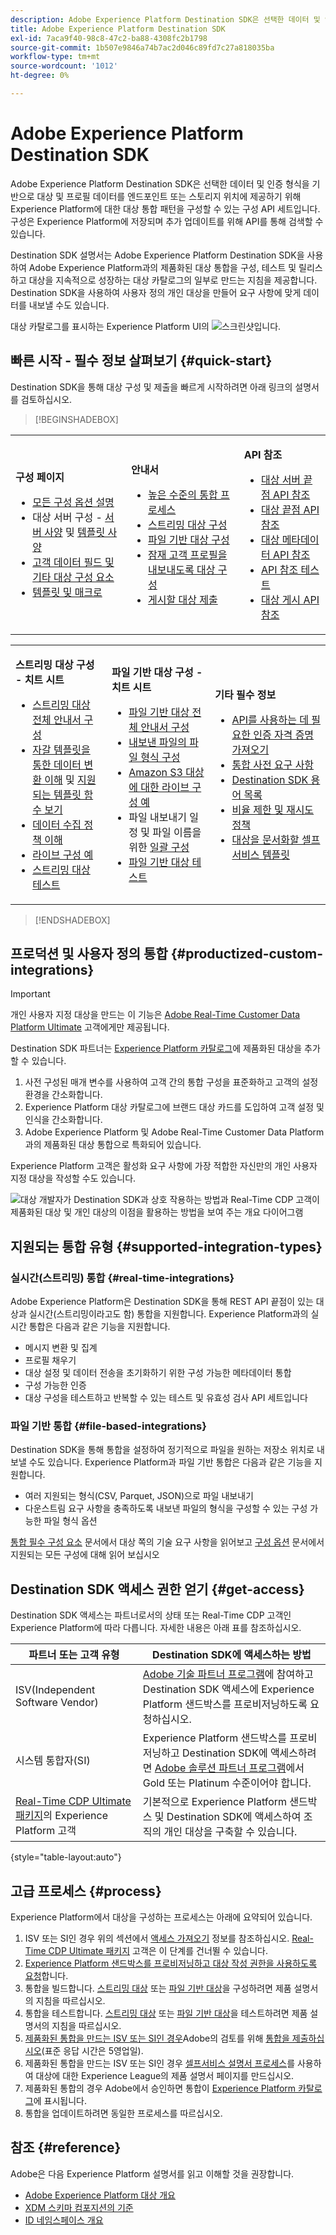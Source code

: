 ```yaml
---
description: Adobe Experience Platform Destination SDK은 선택한 데이터 및 인증 형식을 기반으로 대상 및 프로필 데이터를 엔드포인트 또는 스토리지 위치에 제공하기 위해 Experience Platform에 대한 대상 통합 패턴을 구성할 수 있는 구성 API 세트입니다. 구성은 Experience Platform에 저장되며 추가 업데이트를 위해 API를 통해 검색할 수 있습니다.
title: Adobe Experience Platform Destination SDK
exl-id: 7aca9f40-98c8-47c2-ba88-4308fc2b1798
source-git-commit: 1b507e9846a74b7ac2d046c89fd7c27a818035ba
workflow-type: tm+mt
source-wordcount: '1012'
ht-degree: 0%

---
```


# Adobe Experience Platform Destination SDK

Adobe Experience Platform Destination SDK은 선택한 데이터 및 인증 형식을 기반으로 대상 및 프로필 데이터를 엔드포인트 또는 스토리지 위치에 제공하기 위해 Experience Platform에 대한 대상 통합 패턴을 구성할 수 있는 구성 API 세트입니다. 구성은 Experience Platform에 저장되며 추가 업데이트를 위해 API를 통해 검색할 수 있습니다.

Destination SDK 설명서는 Adobe Experience Platform Destination SDK을 사용하여 Adobe Experience Platform과의 제품화된 대상 통합을 구성, 테스트 및 릴리스하고 대상을 지속적으로 성장하는 대상 카탈로그의 일부로 만드는 지침을 제공합니다. Destination SDK을 사용하여 사용자 정의 개인 대상을 만들어 요구 사항에 맞게 데이터를 내보낼 수도 있습니다.

대상 카탈로그를 표시하는 Experience Platform UI의 ![스크린샷입니다.](assets/destinations-catalog-overview.png)

## 빠른 시작 - 필수 정보 살펴보기 {#quick-start}

Destination SDK을 통해 대상 구성 및 제출을 빠르게 시작하려면 아래 링크의 설명서를 검토하십시오.

>[!BEGINSHADEBOX]

<table style="border: 0;">
  <tbody>
    <tr>
        <td>
            <p><b>구성 페이지</b></p>
            <ul>
                <li><a href="/help/destinations/destination-sdk/functionality/configuration-options.md">모든 구성 옵션 설명</a></li>
                <li> 대상 서버 구성 - <a href="/help/destinations/destination-sdk/functionality/destination-server/server-specs.md">서버 사양</a> 및 <a href="/help/destinations/destination-sdk/functionality/destination-server/templating-specs.md">템플릿 사양</a></li>
                <li><a href="/help/destinations/destination-sdk/functionality/destination-configuration/customer-data-fields.md">고객 데이터 필드 및 기타 대상 구성 요소</a></li>
                <li><a href="https://experienceleague.adobe.com/en/docs/experience-platform/destinations/destination-sdk/functionality/destination-server/message-format">템플릿 및 매크로</a></li>
            </ul>
        </td>
        <td>
            <p><b>안내서</b></p>
            <ul>
                <li><a href="/help/destinations/destination-sdk/overview.md#process">높은 수준의 통합 프로세스</a></li>
                <li><a href="/help/destinations/destination-sdk/guides/configure-destination-instructions.md">스트리밍 대상 구성</a></li>
                <li><a href="/help/destinations/destination-sdk/guides/configure-file-based-destination-instructions.md">파일 기반 대상 구성</a></li>
                <li><a href="/help/destinations/destination-sdk/guides/batch/configure-prospect-audience-destination.md">잠재 고객 프로필을 내보내도록 대상 구성</a></li>
                <li><a href="/help/destinations/destination-sdk/guides/submit-destination.md">게시할 대상 제출</a></li>
            </ul>
        </td>
                <td>
            <p><b>API 참조</b></p>
            <ul>
                <li><a href="https://developer.adobe.com/experience-platform-apis/references/destination-authoring/#tag/Destination-servers-and-templates">대상 서버 끝점 API 참조</a></li>
                <li><a href="https://developer.adobe.com/experience-platform-apis/references/destination-authoring/#tag/Destination-configurations">대상 끝점 API 참조</a></li>
                <li><a href="https://developer.adobe.com/experience-platform-apis/references/destination-authoring/#tag/Audience-metadata-templates">대상 메타데이터 API 참조</a></li>
                <li><a href="https://developer.adobe.com/experience-platform-apis/references/destination-authoring/#tag/Destination-testing">API 참조 테스트</a></li>
                <li><a href="https://developer.adobe.com/experience-platform-apis/references/destination-authoring/#tag/Destination-publishing">대상 게시 API 참조</a></li>
            </ul>
        </td>
    </tr>
  </tbody>
</table>

<table style="border: 0;">
  <tbody>
    <tr>
        <td>
            <p><b>스트리밍 대상 구성 - 치트 시트</b></p>
            <ul>
                <li><a href="/help/destinations/destination-sdk/guides/configure-destination-instructions.md">스트리밍 대상 전체 안내서 구성</a></li>
                <li><a href="/help/destinations/destination-sdk/functionality/destination-server/message-format.md">자갈 템플릿을 통한 데이터 변환 이해</a> 및 <a href="/help/destinations/destination-sdk/functionality/destination-server/supported-functions.md">지원되는 템플릿 함수 보기</a></li>
                <li><a href="/help/destinations/destination-sdk/functionality/destination-configuration/aggregation-policy.md">데이터 수집 정책 이해</a></li>
                <li><a href="https://experienceleague.adobe.com/en/docs/experience-platform/destinations/destination-sdk/functionality/destination-server/message-format">라이브 구성 예</a></li>
                <li><a href="/help/destinations/destination-sdk/testing-api/streaming-destinations/streaming-destination-testing-overview.md">스트리밍 대상 테스트</a></li>
            </ul>
        </td>
        <td>
            <p><b>파일 기반 대상 구성 - 치트 시트</b></p>
            <ul>
                <li><a href="/help/destinations/destination-sdk/guides/configure-file-based-destination-instructions.md">파일 기반 대상 전체 안내서 구성</a></li>
                <li><a href="/help/destinations/destination-sdk/guides/batch/configure-file-formatting-options.md">내보낸 파일의 파일 형식 구성</a></li>
                <li><a href="/help/destinations/destination-sdk/guides/batch/configure-amazon-s3-destination-with-predefined-file-formatting.md">Amazon S3 대상에 대한 라이브 구성 예</a></li>
                <li>파일 내보내기 일정 및 파일 이름을 위한 <a href="/help/destinations/destination-sdk/functionality/destination-configuration/batch-configuration.md">일괄 구성</a></li>
                <li><a href="/help/destinations/destination-sdk/testing-api/batch-destinations/file-based-destination-testing-overview.md">파일 기반 대상 테스트</a></li>
            </ul>
        </td>
        <td>
            <p><b>기타 필수 정보</b></p>
            <ul>
                <li><a href="/help/destinations/destination-sdk/getting-started.md#obtain-authentication-credentials">API를 사용하는 데 필요한 인증 자격 증명 가져오기</a></li>
                <li><a href="/help/destinations/destination-sdk/integration-prerequisites.md">통합 사전 요구 사항</a></li>
                <li><a href="/help/destinations/destination-sdk/glossary.md">Destination SDK 용어 목록</a></li>                
                <li><a href="/help/destinations/destination-sdk/functionality/rate-limiting-retry-policy.md">비율 제한 및 재시도 정책</a></li>
                <li><a href="/help/destinations/destination-sdk/docs-framework/self-service-template.md">대상을 문서화할 셀프서비스 템플릿</a></li>
            </ul>
        </td>
    </tr>
  </tbody>
</table>


>[!ENDSHADEBOX]

## 프로덕션 및 사용자 정의 통합 {#productized-custom-integrations}

>[!IMPORTANT]
>
> 개인 사용자 지정 대상을 만드는 이 기능은 [Adobe Real-Time Customer Data Platform Ultimate](https://helpx.adobe.com/legal/product-descriptions/real-time-customer-data-platform.html) 고객에게만 제공됩니다.

Destination SDK 파트너는 [Experience Platform 카탈로그](../catalog/overview.md)에 제품화된 대상을 추가할 수 있습니다.

1. 사전 구성된 매개 변수를 사용하여 고객 간의 통합 구성을 표준화하고 고객의 설정 환경을 간소화합니다.
2. Experience Platform 대상 카탈로그에 브랜드 대상 카드를 도입하여 고객 설정 및 인식을 간소화합니다.
3. Adobe Experience Platform 및 Adobe Real-Time Customer Data Platform과의 제품화된 대상 통합으로 특화되어 있습니다.

Experience Platform 고객은 활성화 요구 사항에 가장 적합한 자신만의 개인 사용자 지정 대상을 작성할 수도 있습니다.

![대상 개발자가 Destination SDK과 상호 작용하는 방법과 Real-Time CDP 고객이 제품화된 대상 및 개인 대상의 이점을 활용하는 방법을 보여 주는 개요 다이어그램](assets/destination-sdk-visual.png)

## 지원되는 통합 유형 {#supported-integration-types}

### 실시간(스트리밍) 통합 {#real-time-integrations}

Adobe Experience Platform은 Destination SDK을 통해 REST API 끝점이 있는 대상과 실시간(스트리밍이라고도 함) 통합을 지원합니다. Experience Platform과의 실시간 통합은 다음과 같은 기능을 지원합니다.

* 메시지 변환 및 집계
* 프로필 채우기
* 대상 설정 및 데이터 전송을 초기화하기 위한 구성 가능한 메타데이터 통합
* 구성 가능한 인증
* 대상 구성을 테스트하고 반복할 수 있는 테스트 및 유효성 검사 API 세트입니다

### 파일 기반 통합 {#file-based-integrations}

Destination SDK을 통해 통합을 설정하여 정기적으로 파일을 원하는 저장소 위치로 내보낼 수도 있습니다. Experience Platform과 파일 기반 통합은 다음과 같은 기능을 지원합니다.

* 여러 지원되는 형식(CSV, Parquet, JSON)으로 파일 내보내기
* 다운스트림 요구 사항을 충족하도록 내보낸 파일의 형식을 구성할 수 있는 구성 가능한 파일 형식 옵션

[통합 필수 구성 요소](integration-prerequisites.md) 문서에서 대상 쪽의 기술 요구 사항을 읽어보고 [구성 옵션](functionality/configuration-options.md) 문서에서 지원되는 모든 구성에 대해 읽어 보십시오

## Destination SDK 액세스 권한 얻기 {#get-access}

Destination SDK 액세스는 파트너로서의 상태 또는 Real-Time CDP 고객인 Experience Platform에 따라 다릅니다. 자세한 내용은 아래 표를 참조하십시오.

| 파트너 또는 고객 유형 | Destination SDK에 액세스하는 방법 |
|---------|----------|
| ISV(Independent Software Vendor) | [Adobe 기술 파트너 프로그램](https://partners.adobe.com/technologyprogram/experiencecloud.html)에 참여하고 Destination SDK 액세스에 Experience Platform 샌드박스를 프로비저닝하도록 요청하십시오. |
| 시스템 통합자(SI) | Experience Platform 샌드박스를 프로비저닝하고 Destination SDK에 액세스하려면 [Adobe 솔루션 파트너 프로그램](https://solutionpartners.adobe.com/home.html)에서 Gold 또는 Platinum 수준이어야 합니다. |
| [Real-Time CDP Ultimate 패키지](https://helpx.adobe.com/legal/product-descriptions/real-time-customer-data-platform.html)의 Experience Platform 고객 | 기본적으로 Experience Platform 샌드박스 및 Destination SDK에 액세스하여 조직의 개인 대상을 구축할 수 있습니다. |

{style="table-layout:auto"}

## 고급 프로세스 {#process}

Experience Platform에서 대상을 구성하는 프로세스는 아래에 요약되어 있습니다.

1. ISV 또는 SI인 경우 위의 섹션에서 [액세스 가져오기](#get-access) 정보를 참조하십시오. [Real-Time CDP Ultimate 패키지](https://helpx.adobe.com/legal/product-descriptions/real-time-customer-data-platform.html) 고객은 이 단계를 건너뛸 수 있습니다.
2. [Experience Platform 샌드박스를 프로비저닝하고 대상 작성 권한을 사용하도록 요청](https://adobeexchangeec.zendesk.com/hc/en-us/articles/360037457812-Adobe-Experience-Platform-Sandbox-Accounts-Access-Adding-Users-and-Support)합니다.
3. 통합을 빌드합니다. [스트리밍 대상](guides/configure-destination-instructions.md) 또는 [파일 기반 대상](guides/configure-file-based-destination-instructions.md)을 구성하려면 제품 설명서의 지침을 따르십시오.
4. 통합을 테스트합니다. [스트리밍 대상](testing-api/streaming-destinations/streaming-destination-testing-overview.md) 또는 [파일 기반 대상](testing-api/batch-destinations/file-based-destination-testing-overview.md)을 테스트하려면 제품 설명서의 지침을 따르십시오.
5. [제품화된 통합을 만드는 ISV 또는 SI인 경우](./overview.md#productized-custom-integrations)Adobe의 검토를 위해 [통합을 제출하십시오](guides/submit-destination.md)(표준 응답 시간은 5영업일).
6. 제품화된 통합을 만드는 ISV 또는 SI인 경우 [셀프서비스 설명서 프로세스](docs-framework/documentation-instructions.md)를 사용하여 대상에 대한 Experience League의 제품 설명서 페이지를 만드십시오.
7. 제품화된 통합의 경우 Adobe에서 승인하면 통합이 [Experience Platform 카탈로그](../catalog/overview.md)에 표시됩니다.
8. 통합을 업데이트하려면 동일한 프로세스를 따르십시오.

## 참조 {#reference}

Adobe은 다음 Experience Platform 설명서를 읽고 이해할 것을 권장합니다.

* [Adobe Experience Platform 대상 개요](https://experienceleague.adobe.com/docs/experience-platform/destinations/home.html?lang=ko)
* [XDM 스키마 컴포지션의 기준](https://experienceleague.adobe.com/docs/experience-platform/xdm/schema/composition.html?lang=ko-KR)
* [ID 네임스페이스 개요](https://experienceleague.adobe.com/docs/experience-platform/identity/namespaces.html?lang=ko)
